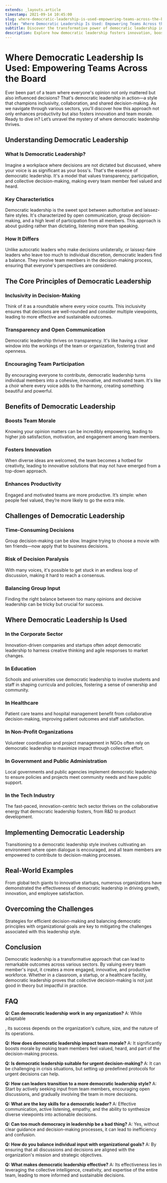 ```yaml
---
extends: _layouts.article
timestamp: 2021-09-14 10:45:00
slug: where-democratic-leadership-is-used-empowering-teams-across-the-board
title: "Where Democratic Leadership Is Used: Empowering Teams Across the Board"
subtitle: Discover the transformative power of democratic leadership in various sectors.
description: Explore how democratic leadership fosters innovation, boosts morale, and enhances productivity by valuing every team member's input across different industries.
---
```


# Where Democratic Leadership Is Used: Empowering Teams Across the Board

Ever been part of a team where everyone's opinion not only mattered but also influenced decisions? That's democratic leadership in action—a style that champions inclusivity, collaboration, and shared decision-making. As we navigate through various sectors, you'll discover how this approach not only enhances productivity but also fosters innovation and team morale. Ready to dive in? Let’s unravel the mystery of where democratic leadership thrives.

## Understanding Democratic Leadership

### What Is Democratic Leadership?
Imagine a workplace where decisions are not dictated but discussed, where your voice is as significant as your boss's. That's the essence of democratic leadership. It's a model that values transparency, participation, and collective decision-making, making every team member feel valued and heard.

### Key Characteristics
Democratic leadership is the sweet spot between authoritative and laissez-faire styles. It's characterized by open communication, group decision-making, and a high level of participation from all members. This approach is about guiding rather than dictating, listening more than speaking.

### How It Differs
Unlike autocratic leaders who make decisions unilaterally, or laissez-faire leaders who leave too much to individual discretion, democratic leaders find a balance. They involve team members in the decision-making process, ensuring that everyone's perspectives are considered.

## The Core Principles of Democratic Leadership

### Inclusivity in Decision-Making
Think of it as a roundtable where every voice counts. This inclusivity ensures that decisions are well-rounded and consider multiple viewpoints, leading to more effective and sustainable outcomes.

### Transparency and Open Communication
Democratic leadership thrives on transparency. It's like having a clear window into the workings of the team or organization, fostering trust and openness.

### Encouraging Team Participation
By encouraging everyone to contribute, democratic leadership turns individual members into a cohesive, innovative, and motivated team. It's like a choir where every voice adds to the harmony, creating something beautiful and powerful.

## Benefits of Democratic Leadership

### Boosts Team Morale
Knowing your opinion matters can be incredibly empowering, leading to higher job satisfaction, motivation, and engagement among team members.

### Fosters Innovation
When diverse ideas are welcomed, the team becomes a hotbed for creativity, leading to innovative solutions that may not have emerged from a top-down approach.

### Enhances Productivity
Engaged and motivated teams are more productive. It’s simple: when people feel valued, they’re more likely to go the extra mile.

## Challenges of Democratic Leadership

### Time-Consuming Decisions
Group decision-making can be slow. Imagine trying to choose a movie with ten friends—now apply that to business decisions.

### Risk of Decision Paralysis
With many voices, it's possible to get stuck in an endless loop of discussion, making it hard to reach a consensus.

### Balancing Group Input
Finding the right balance between too many opinions and decisive leadership can be tricky but crucial for success.

## Where Democratic Leadership Is Used

### In the Corporate Sector
Innovation-driven companies and startups often adopt democratic leadership to harness creative thinking and agile responses to market changes.

### In Education
Schools and universities use democratic leadership to involve students and staff in shaping curricula and policies, fostering a sense of ownership and community.

### In Healthcare
Patient care teams and hospital management benefit from collaborative decision-making, improving patient outcomes and staff satisfaction.

### In Non-Profit Organizations
Volunteer coordination and project management in NGOs often rely on democratic leadership to maximize impact through collective effort.

### In Government and Public Administration
Local governments and public agencies implement democratic leadership to ensure policies and projects meet community needs and have public support.

### In the Tech Industry
The fast-paced, innovation-centric tech sector thrives on the collaborative energy that democratic leadership fosters, from R&D to product development.

## Implementing Democratic Leadership

Transitioning to a democratic leadership style involves cultivating an environment where open dialogue is encouraged, and all team members are empowered to contribute to decision-making processes.

## Real-World Examples

From global tech giants to innovative startups, numerous organizations have demonstrated the effectiveness of democratic leadership in driving growth, innovation, and employee satisfaction.

## Overcoming the Challenges

Strategies for efficient decision-making and balancing democratic principles with organizational goals are key to mitigating the challenges associated with this leadership style.

## Conclusion

Democratic leadership is a transformative approach that can lead to remarkable outcomes across various sectors. By valuing every team member's input, it creates a more engaged, innovative, and productive workforce. Whether in a classroom, a startup, or a healthcare facility, democratic leadership proves that collective decision-making is not just good in theory but impactful in practice.

## FAQ

**Q: Can democratic leadership work in any organization?**
A: While adaptable

, its success depends on the organization's culture, size, and the nature of its operations.

**Q: How does democratic leadership impact team morale?**
A: It significantly boosts morale by making team members feel valued, heard, and part of the decision-making process.

**Q: Is democratic leadership suitable for urgent decision-making?**
A: It can be challenging in crisis situations, but setting up predefined protocols for urgent decisions can help.

**Q: How can leaders transition to a more democratic leadership style?**
A: Start by actively seeking input from team members, encouraging open discussions, and gradually involving the team in more decisions.

**Q: What are the key skills for a democratic leader?**
A: Effective communication, active listening, empathy, and the ability to synthesize diverse viewpoints into actionable decisions.

**Q: Can too much democracy in leadership be a bad thing?**
A: Yes, without clear guidance and decision-making processes, it can lead to inefficiency and confusion.

**Q: How do you balance individual input with organizational goals?**
A: By ensuring that all discussions and decisions are aligned with the organization's mission and strategic objectives.

**Q: What makes democratic leadership effective?**
A: Its effectiveness lies in leveraging the collective intelligence, creativity, and expertise of the entire team, leading to more informed and sustainable decisions.

